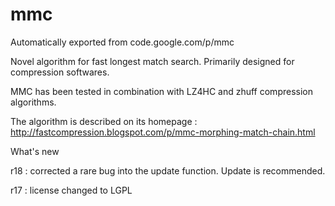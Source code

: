 # mmc
Automatically exported from code.google.com/p/mmc

Novel algorithm for fast longest match search. Primarily designed for compression softwares.

MMC has been tested in combination with LZ4HC and zhuff compression algorithms.

The algorithm is described on its homepage : http://fastcompression.blogspot.com/p/mmc-morphing-match-chain.html

What's new

r18 : corrected a rare bug into the update function. Update is recommended.

r17 : license changed to LGPL
